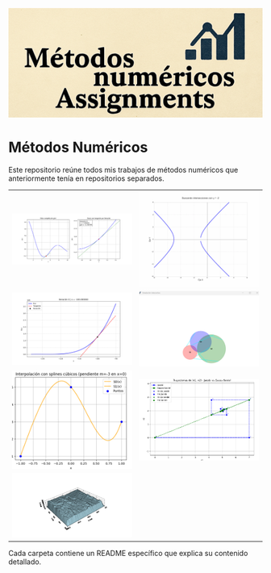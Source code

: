 ![Banner General](generalb.png)

# Métodos Numéricos

Este repositorio reúne todos mis trabajos de métodos numéricos que anteriormente tenía en repositorios separados.




<table>
<tr>
<td><img src="Taller-Clase/Ejercicio%203.gif" alt="Ejercicio 3" width="400"/></td>
<td><img src="Taller-Clase/intersecciones_animacion.gif" alt="Intersecciones Animación" width="400"/></td>
</tr>
<tr>
<td><img src="Taller-Clase/newton_method.gif" alt="Método de Newton" width="400"/></td>
<td><img src="Proyecto1B-MetodosNumericos-Geometria/image.png" alt="Proyecto 1B" width="400"/></td>
</tr>
<tr>
<td><img src="rsc/image.png" alt="Imagen RSC" width="400"/></td>
<td><img src="rsc/image1.png" alt="Imagen RSC 1" width="400"/></td>
</tr>
<tr>
<td><img src="rsc/image2.png" alt="Imagen RSC 2" width="400"/></td>
<td></td>
</tr>
</table>

Cada carpeta contiene un README específico que explica su contenido detallado.